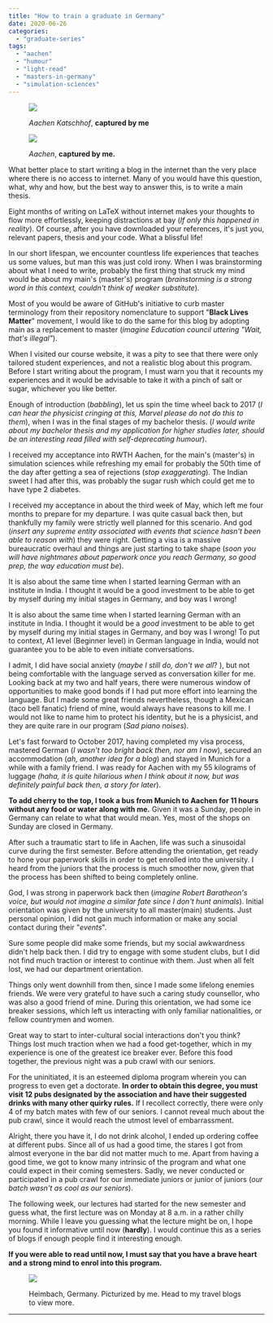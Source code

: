 ```yaml
---
title: "How to train a graduate in Germany"
date: 2020-06-26
categories: 
  - "graduate-series"
tags: 
  - "aachen"
  - "humour"
  - "light-read"
  - "masters-in-germany"
  - "simulation-sciences"
---
```


<figure>

![](/assets/img/posts/img-20171004-wa0007.jpg)

<figcaption>

_Aachen Katschhof_, **captured by me**

</figcaption>

</figure>

<figure>

![](/assets/img/posts/img-20171004-wa0013.jpg)

<figcaption>

_Aachen_, **captured by me.**

</figcaption>

</figure>

What better place to start writing a blog in the internet than the very place where there is no access to internet. Many of you would have this question, what, why and how, but the best way to answer this, is to write a main thesis.

Eight months of writing on LaTeX without internet makes your thoughts to flow more effortlessly, keeping distractions at bay (_If only this happened in reality_). Of course, after you have downloaded your references, it's just you, relevant papers, thesis and your code. What a blissful life!

In our short lifespan, we encounter countless life experiences that teaches us some values, but man this was just cold irony. When I was brainstorming about what I need to write, probably the first thing that struck my mind would be about my main's (master's) program (_brainstorming is a strong word in this context, couldn't think of weaker substitute_).

Most of you would be aware of GitHub's initiative to curb master terminology from their repository nomenclature to support "**Black Lives Matter**" movement, I would like to do the same for this blog by adopting main as a replacement to master (_imagine Education council uttering "Wait, that's illegal"_).

When I visited our course website, it was a pity to see that there were only tailored student experiences, and not a realistic blog about this program. Before I start writing about the program, I must warn you that it recounts my experiences and it would be advisable to take it with a pinch of salt or sugar, whichever you like better.

Enough of introduction (_babbling_), let us spin the time wheel back to 2017 (_I can hear the physicist cringing at this, Marvel please do not do this to them_), when I was in the final stages of my bachelor thesis. (_I would write about my bachelor thesis and my application for higher studies later, should be an interesting read filled with self-deprecating humour_).

I received my acceptance into RWTH Aachen, for the main's (master's) in simulation sciences while refreshing my email for probably the 50th time of the day after getting a sea of rejections (_stop exaggerating_). The Indian sweet I had after this, was probably the sugar rush which could get me to have type 2 diabetes.

I received my acceptance in about the third week of May, which left me four months to prepare for my departure. I was quite casual back then, but thankfully my family were strictly well planned for this scenario. And god (_insert any supreme entity associated with events that science hasn't been able to reason with_) they were right. Getting a visa is a massive bureaucratic overhaul and things are just starting to take shape (_soon you will have nightmares about paperwork once you reach Germany, so good prep, the way education must be_).

It is also about the same time when I started learning German with an institute in India. I thought it would be a good investment to be able to get by myself during my initial stages in Germany, and boy was I wrong!

It is also about the same time when I started learning German with an institute in India. I thought it would be a _good_ investment to be able to get by myself during my initial stages in Germany, and boy was I wrong! To put to context, A1 level (Beginner level) in German language in India, would not guarantee you to be able to even initiate conversations.

I admit, I did have social anxiety (_maybe I still do, don't we all_? ), but not being comfortable with the language served as conversation killer for me. Looking back at my two and half years, there were numerous window of opportunities to make good bonds if I had put more effort into learning the language. But I made some great friends nevertheless, though a Mexican (taco bell fanatic) friend of mine, would always have reasons to kill me. I would not like to name him to protect his identity, but he is a physicist, and they are quite rare in our program (_Sad piano noises_).

Let's fast forward to October 2017, having completed my visa process, mastered German (_I wasn't too bright back then, nor am I now_), secured an accommodation (_ah, another idea for a blog_) and stayed in Munich for a while with a family friend. I was ready for Aachen with my 55 kilograms of luggage _(haha, it is quite hilarious when I think about it now, but was definitely painful back then, a story for later_).

**To add cherry to the top, I took a bus from Munich to Aachen for 11 hours without any food or water along with me.** Given it was a Sunday, people in Germany can relate to what that would mean. Yes, most of the shops on Sunday are closed in Germany.

After such a traumatic start to life in Aachen, life was such a sinusoidal curve during the first semester. Before attending the orientation, get ready to hone your paperwork skills in order to get enrolled into the university. I heard from the juniors that the process is much smoother now, given that the process has been shifted to being completely online.

God, I was strong in paperwork back then (_imagine Robert Baratheon's voice, but would not imagine a similar fate since I don't hunt animals_). Initial orientation was given by the university to all master(main) students. Just personal opinion, I did not gain much information or make any social contact during their "_events_".

Sure some people did make some friends, but my social awkwardness didn't help back then. I did try to engage with some student clubs, but I did not find much traction or interest to continue with them. Just when all felt lost, we had our department orientation.

Things only went downhill from then, since I made some lifelong enemies friends. We were very grateful to have such a caring study counsellor, who was also a good friend of mine. During this orientation, we had some ice breaker sessions, which left us interacting with only familiar nationalities, or fellow countrymen and women.

Great way to start to inter-cultural social interactions don't you think? Things lost much traction when we had a food get-together, which in my experience is one of the greatest ice breaker ever. Before this food together, the previous night was a pub crawl with our seniors.

For the uninitiated, it is an esteemed diploma program wherein you can progress to even get a doctorate. **In order to obtain this degree, you must visit 12 pubs designated by the association and have their suggested drinks with many other quirky rules.** If I recollect correctly, there were only 4 of my batch mates with few of our seniors. I cannot reveal much about the pub crawl, since it would reach the utmost level of embarrassment.

Alright, there you have it, I do not drink alcohol, I ended up ordering coffee at different pubs. Since all of us had a good time, the stares I got from almost everyone in the bar did not matter much to me. Apart from having a good time, we got to know many intrinsic of the program and what one could expect in their coming semesters. Sadly, we never conducted or participated in a pub crawl for our immediate juniors or junior of juniors (_our batch wasn't as cool as our seniors_).

The following week, our lectures had started for the new semester and guess what, the first lecture was on Monday at 8 a.m. in a rather chilly morning. While I leave you guessing what the lecture might be on, I hope you found it informative until now (**hardly**). I would continue this as a series of blogs if enough people find it interesting enough.

**If you were able to read until now, I must say that you have a brave heart and a strong mind to enrol into this program.**

<figure>

![](/assets/img/posts/img_4042.png-2.jpg)

<figcaption>

Heimbach, Germany. Picturized by me. Head to my travel blogs to view more.

</figcaption>

</figure>

* * *
